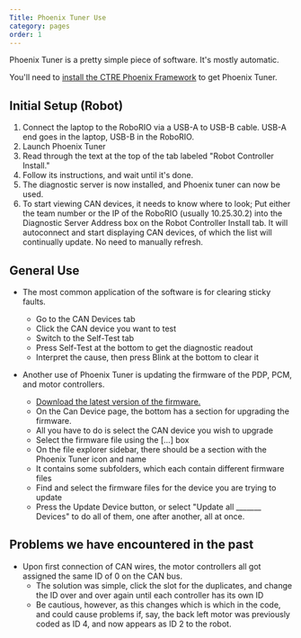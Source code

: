 ```yaml
---
Title: Phoenix Tuner Use
category: pages
order: 1
---
```

Phoenix Tuner is a pretty simple piece of software. It's mostly automatic.

You'll need to [install the CTRE Phoenix Framework](https://github.com/Team2530/Documentation/wiki/Setting-up-CTRE-Phoenix-Framework) to get Phoenix Tuner.

## Initial Setup (Robot)

1. Connect the laptop to the RoboRIO via a USB-A to USB-B cable. USB-A end goes in the laptop, USB-B in the RoboRIO.
2. Launch Phoenix Tuner
3. Read through the text at the top of the tab labeled "Robot Controller Install."
4. Follow its instructions, and wait until it's done.
5. The diagnostic server is now installed, and Phoenix tuner can now be used.
6. To start viewing CAN devices, it needs to know where to look; Put either the team number or the IP of the RoboRIO (usually 10.25.30.2) into the Diagnostic Server Address box on the Robot Controller Install tab. It will autoconnect and start displaying CAN devices, of which the list will continually update. No need to manually refresh.

## General Use

- The most common application of the software is for clearing sticky faults.
  - Go to the CAN Devices tab 
  - Click the CAN device you want to test
  - Switch to the Self-Test tab
  - Press Self-Test at the bottom to get the diagnostic readout
  - Interpret the cause, then press Blink at the bottom to clear it

- Another use of Phoenix Tuner is updating the firmware of the PDP, PCM, and motor controllers. 
  - [Download the latest version of the firmware.](https://store.ctr-electronics.com/talon-srx/#product_tabs_technical_resources)
  - On the Can Device page, the bottom has a section for upgrading the firmware.
  - All you have to do is select the CAN device you wish to upgrade
  - Select the firmware file using the [...] box
  - On the file explorer sidebar, there should be a section with the Phoenix Tuner icon and name
  - It contains some subfolders, which each contain different firmware files
  - Find and select the firmware files for the device you are trying to update
  - Press the Update Device button, or select "Update all _______ Devices" to do all of them, one after another, all at once.

## Problems we have encountered in the past

- Upon first connection of CAN wires, the motor controllers all got assigned the same ID of 0 on the CAN bus.
  - The solution was simple, click the slot for the duplicates, and change the ID over and over again until each controller has its own ID
  - Be cautious, however, as this changes which is which in the code, and could cause problems if, say, the back left motor was previously coded as ID 4, and now appears as ID 2 to the robot. 